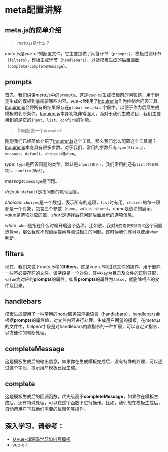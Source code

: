 # meta配置讲解

## meta.js的简单介绍

> *meta.js*是什么？

*meta.js*是*vue-cli*的配置文件。它主要提供了问答环节（`prompts`），模板过滤环节（`filters`），模板生成环节（`handlebars`），以及模板生成的后置函数（`complete/completeMessage`）。

## prompts

首先，我们讲讲*meta.js*中的`prompts`。这是*vue-cli*生成模板前的问答题，用于确定生成的模板到底需要哪些内容。*vue-cli*使用了[Inquirer.js](https://github.com/SBoudrias/Inquirer.js)作为控制台问答工具。[Inquirer.js](https://github.com/SBoudrias/Inquirer.js)会将所有的结果保存在`global metadata`字段中，以便于作为后续生成模板的判断条件。[Inquirer.js](https://github.com/SBoudrias/Inquirer.js)本身功能非常强大，而对于我们生成项目，我们主要用到的是它的`input`、`list`、`confirm`的功能。

> 如何配置一个`prompts`?

刚刚我们已经简单介绍了[Inquirer.js](https://github.com/SBoudrias/Inquirer.js)这个工具，那么我们怎么配置这个工具呢？[Inquirer.js](https://github.com/SBoudrias/Inquirer.js)本身具有很多参数。对于我们，常用的参数只有`type(String)`、`message`、`default`、`choices`和`when`。

*type*: `type`是回答问题的类型。默认是`input(输入)`，我们常用的还有`list(列表选项)`、`confirm(确认)`。

*message*: `message`是问题。

*default*: `default`是指问题的默认回答。

*choices*: `choices`是一个数组，表示所有的选项，`list`时有用。`choices`的每一项都是一个对象，包含三个参数（`name`、`value`、`short`）。*name*是选项的展示，*value*是选项对应的值，*short*是选择后在问题后面展示的选项信息。

*when*: `when`是指在什么时候开启这个选项。比如说，我对`是否需要安装测试`这个问题选择`no`，那么我就不想继续提问与测试相关的问题。这时候我们就可以使用`when`判断。

## filters

现在，我们来说下*meta.js*中的**filters**。这是*vue-cli*中过滤文件的操作，用于删除一些不必要存在的文件。该字段是一个对象，其中`key`为目录及文件的正则匹配，`value`为对应的**prompts**的属性。如果**prompts**的属性为`false`，就删除相应的文件及目录。

## handlebars

模板生成使用了一种常用的node服务端渲染语言（[handlebars](http://handlebarsjs.com/)），[handlebars](http://handlebarsjs.com/)会根据**prompts**的属性值，对文件内容进行处理。生成用户期望的模板。在*meta.js*的文件中，*helpers*字段是对handlebars内置指令的一种扩展，可以自定义指令，以方便你的判断处理。

## completeMessage

这是模板生成后的输出信息，如果你在生成模板完成后，没有特殊的处理，可以通过这个字段，提示用户模板已经生成。

## complete

这是模板生成后的回调函数，优先级高于**completeMessage**，如果你在模板生成后，还有特殊处理，可以在这个函数下进行操作。比如，我们想在模板生成后，自动帮用户下载他们需要的依赖包等操作。

## **深入学习，请参考**：

- [从vue-cli源码学习如何写模板](https://github.com/dwqs/blog/issues/56)
- [vue-cli](https://github.com/vuejs/vue-cli)
